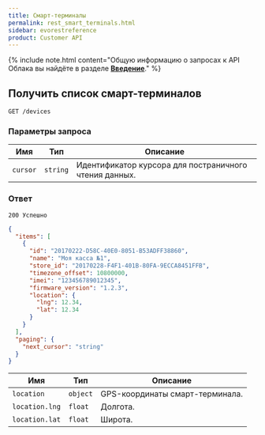 ```yaml
---
title: Смарт-терминалы
permalink: rest_smart_terminals.html
sidebar: evorestreference
product: Customer API
---
```


{% include note.html content="Общую информацию о запросах к API Облака вы найдёте в разделе [**Введение**](./rest_overview.html)." %} 

## Получить список смарт-терминалов

    GET /devices

### Параметры запроса

Имя  | Тип  | Описание
-----|------|--------------
`cursor`| `string` | Идентификатор курсора для постраничного чтения данных.

### Ответ

```
200 Успешно
```

```json
{
  "items": [
    {
      "id": "20170222-D58C-40E0-8051-B53ADFF38860",
      "name": "Моя касса №1",
      "store_id": "20170228-F4F1-401B-80FA-9ECCA8451FFB",
      "timezone_offset": 10800000,
      "imei": "123456789012345",
      "firmware_version": "1.2.3",
      "location": {
        "lng": 12.34,
        "lat": 12.34
      }
    }
  ],
  "paging": {
    "next_cursor": "string"
  }
}
```

Имя  | Тип  | Описание
-----|------|--------------
`location`| `object` | GPS-координаты смарт-терминала.
`location.lng`| `float` | Долгота.
`location.lat`| `float` | Широта.
